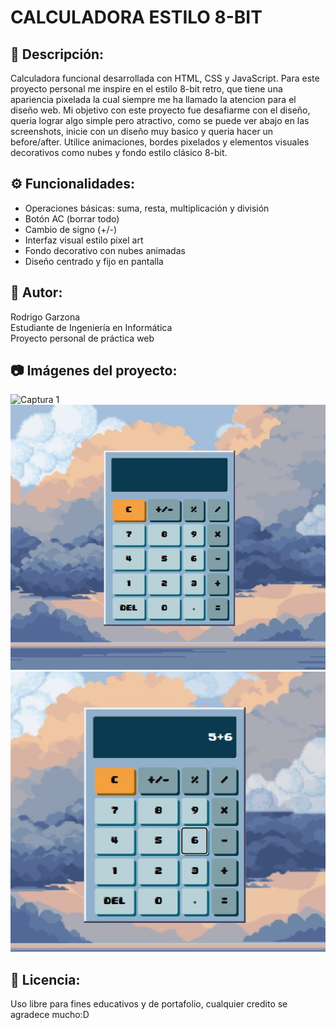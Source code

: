 CALCULADORA ESTILO 8-BIT
=========================

📝 Descripción:
---------------
Calculadora funcional desarrollada con HTML, CSS y JavaScript. Para este proyecto personal me inspire en el estilo 8-bit retro, que tiene una apariencia pixelada la cual siempre me ha llamado la atencion para el diseño web. Mi objetivo con este proyecto fue desafiarme con el diseño, queria lograr algo simple pero atractivo, como se puede ver abajo en las screenshots, inicie con un diseño muy basico y queria hacer un before/after. Utilice animaciones, bordes pixelados y elementos visuales decorativos como nubes y fondo estilo clásico 8-bit. 

⚙️ Funcionalidades:
-------------------
- Operaciones básicas: suma, resta, multiplicación y división
- Botón AC (borrar todo)
- Cambio de signo (+/-)
- Interfaz visual estilo pixel art
- Fondo decorativo con nubes animadas
- Diseño centrado y fijo en pantalla

👤 Autor:
---------
Rodrigo Garzona  
Estudiante de Ingeniería en Informática  
Proyecto personal de práctica web

📷 Imágenes del proyecto:
--------------------------

![Captura 1](./assets/screenshots/calculator-before.JPG)  
![Captura 2](src/assets/screenshots/calculator-after.JPG)
![Captura 3](src/assets/screenshots/calculator-after-2.JPG)

📜 Licencia:
------------
Uso libre para fines educativos y de portafolio, cualquier credito se agradece mucho:D

